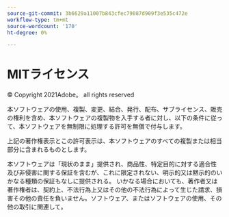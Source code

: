 ```yaml
---
source-git-commit: 3b6629a11007b843cfec79087d909f3e535c472e
workflow-type: tm+mt
source-wordcount: '170'
ht-degree: 0%

---
```

# MITライセンス

© Copyright 2021Adobe。 all rights reserved

本ソフトウェアの使用、複製、変更、結合、発行、配布、サブライセンス、販売の権利を含め、本ソフトウェアの複製物を入手する者に対し、以下の条件に従って、本ソフトウェアを無制限に処理する許可を無償で付与します。

上記の著作権表示とこの許可表示は、本ソフトウェアのすべての複製または相当部分に含まれるものとします。

本ソフトウェアは「現状のまま」提供され、商品性、特定目的に対する適合性及び非侵害に関する保証を含むが、これに限定されない、明示的又は黙示的のいかなる種類の保証もなしに提供される。 いかなる場合においても、著作者又は著作権者は、契約上、不法行為上又はその他の不法行為によって生じた請求、損害その他の責任を負いません。ソフトウェア、またはソフトウェアの使用、その他の取引に関連して。

